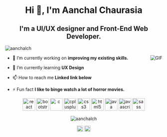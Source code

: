 <h1 align="center">Hi 👋, I'm Aanchal Chaurasia</h1>
<h2 align="center">I'm a UI/UX designer and Front-End Web Developer.</h2>

<p align="left"> <img src="https://komarev.com/ghpvc/?username=aanchalch" alt="aanchalch" /> </p>
<img align="right" alt="GIF" src="https://media.giphy.com/media/836HiJc7pgzy8iNXCn/giphy.gif" />

<p align="left">

- 🔭 I’m currently working on **improving my existing skills.**

- 🌱 I’m currently learning **UX Design**

- 📫 How to reach me **Linked link below**

- ⚡ Fun fact **I like to binge watch a lot of horror movies.**
</p>



<p align="center"><img src="https://devicons.github.io/devicon/devicon.git/icons/react/react-original-wordmark.svg" alt="react" width="40" height="40"/> <img src="https://devicons.github.io/devicon/devicon.git/icons/bootstrap/bootstrap-plain.svg" alt="bootstrap"  width="40" height="40"/> <img src="https://devicons.github.io/devicon/devicon.git/icons/c/c-original.svg" alt="c"  width="40" height="40"/> <img src="https://devicons.github.io/devicon/devicon.git/icons/cplusplus/cplusplus-original.svg" alt="cplusplus"  width="40" height="40"/> <img src="https://devicons.github.io/devicon/devicon.git/icons/css3/css3-original-wordmark.svg" alt="css3"  width="40" height="40"/> <img src="https://devicons.github.io/devicon/devicon.git/icons/html5/html5-original-wordmark.svg" alt="html5"  width="40" height="40"/> <img src="https://devicons.github.io/devicon/devicon.git/icons/java/java-original-wordmark.svg" alt="java"  width="40" height="40"/> <img src="https://devicons.github.io/devicon/devicon.git/icons/javascript/javascript-original.svg" alt="javascript"  width="40" height="40"/> <img src="https://devicons.github.io/devicon/devicon.git/icons/sass/sass-original.svg" alt="sass"  width="40" height="40"/></p><p align="center"> <img src="https://github-readme-stats.vercel.app/api?username=aanchalch&show_icons=true" alt="aanchalch" /> </p>

<p align="center">
<a href="https://linkedin.com/in/aanchal-chaurasia-201200191/" target="blank"><img align="center" src="https://cdn.jsdelivr.net/npm/simple-icons@3.0.1/icons/linkedin.svg" alt="aanchal-chaurasia-201200191/" height="20" width="20" /></a>
<a href="https://instagram.com/aanchal_chaurasia" target="blank"><img align="center" src="https://cdn.jsdelivr.net/npm/simple-icons@3.0.1/icons/instagram.svg" alt="aanchal_chaurasia" height="20" width="20" /></a>
</p>
